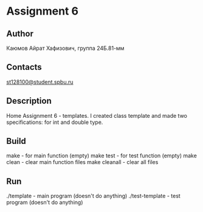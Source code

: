 # Assignment 6
## Author
Каюмов Айрат Хафизович, группа 24Б.81-мм
## Contacts
st128100@student.spbu.ru
## Description
Home Assignment 6 - templates. I created class template and made two specifications: for int and double type.
## Build
make - for main function (empty)
make test - for test function (empty)
make clean - clear main function files
make cleanall - clear all files
## Run
./template - main program (doesn't do anything)
./test-template - test program (doesn't do anything)
